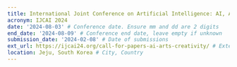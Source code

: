 ```yaml
---
title: International Joint Conference on Artificial Intelligence: AI, Arts and Creativity track
acronym: IJCAI 2024
date: '2024-08-03' # Conference date. Ensure mm and dd are 2 digits
end_date: '2024-08-09' # Conference end date, leave empty if unknown
submission_date: '2024-02-08' # Date of submissions
ext_url: https://ijcai24.org/call-for-papers-ai-arts-creativity/ # External URL to conference website
location: Jeju, South Korea # City, Country
---
```

